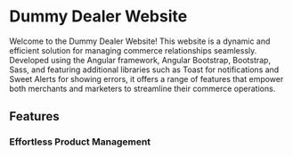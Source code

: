 # Dummy Dealer Website


Welcome to the Dummy Dealer Website! This website is a dynamic and efficient solution for managing commerce relationships seamlessly. Developed using the Angular framework, Angular Bootstrap, Bootstrap, Sass, and featuring additional libraries such as Toast for notifications and Sweet Alerts for showing errors, it offers a range of features that empower both merchants and marketers to streamline their commerce operations.

## Features
### Effortless Product Management

